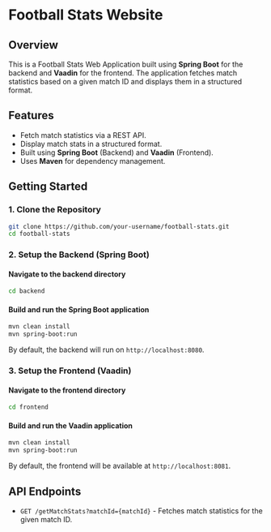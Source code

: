 # Football Stats Website

## Overview
This is a Football Stats Web Application built using **Spring Boot** for the backend and **Vaadin** for the frontend. The application fetches match statistics based on a given match ID and displays them in a structured format.

## Features
- Fetch match statistics via a REST API.
- Display match stats in a structured format.
- Built using **Spring Boot** (Backend) and **Vaadin** (Frontend).
- Uses **Maven** for dependency management.

## Getting Started

### 1. Clone the Repository
```sh
git clone https://github.com/your-username/football-stats.git
cd football-stats
```

### 2. Setup the Backend (Spring Boot)

#### Navigate to the backend directory
```sh
cd backend
```
#### Build and run the Spring Boot application
```sh
mvn clean install
mvn spring-boot:run
```

By default, the backend will run on `http://localhost:8080`.

### 3. Setup the Frontend (Vaadin)

#### Navigate to the frontend directory
```sh
cd frontend
```
#### Build and run the Vaadin application
```sh
mvn clean install
mvn spring-boot:run
```

By default, the frontend will be available at `http://localhost:8081`.

## API Endpoints
- `GET /getMatchStats?matchId={matchId}` - Fetches match statistics for the given match ID.
